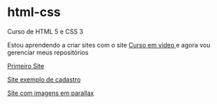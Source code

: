 # html-css
 Curso de HTML 5 e CSS 3 

 Estou aprendendo a criar sites com o site <a href="https://www.cursoemvideo.com">Curso em video </a> e agora vou gerenciar meus repositórios 

<a href="https://freitasjean.github.io/projeto-android/" target="_blank"> Primeiro Site  </a>

<a href="https://freitasjean.github.io/Cadastro/" target="_blank"> Site exemplo de cadastro </a>

<a href="https://freitasjean.github.io/projeto-cordel/" target="_blank">  Site com imagens em parallax </a> 